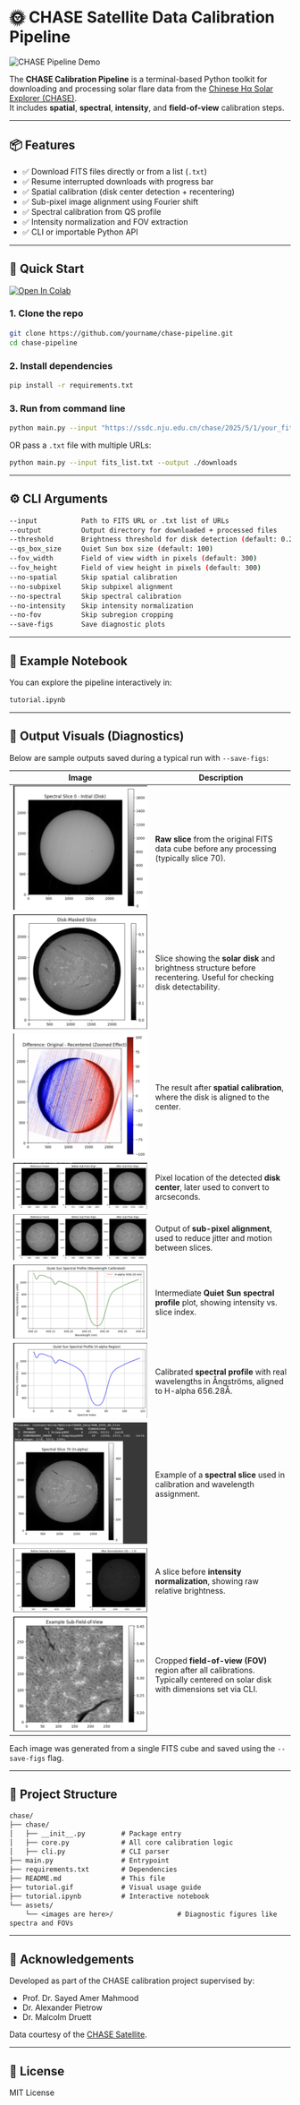 # 🌞 CHASE Satellite Data Calibration Pipeline

![CHASE Pipeline Demo](./assets/tutorial.gif)

The **CHASE Calibration Pipeline** is a terminal-based Python toolkit for downloading and processing solar flare data from the [Chinese Hα Solar Explorer (CHASE)](https://ssdc.nju.edu.cn/chase/).  
It includes **spatial**, **spectral**, **intensity**, and **field-of-view** calibration steps.

---

## 📦 Features

- ✅ Download FITS files directly or from a list (`.txt`)  
- ✅ Resume interrupted downloads with progress bar  
- ✅ Spatial calibration (disk center detection + recentering)  
- ✅ Sub-pixel image alignment using Fourier shift  
- ✅ Spectral calibration from QS profile  
- ✅ Intensity normalization and FOV extraction  
- ✅ CLI or importable Python API

---

## 🚀 Quick Start
[![Open In Colab](https://colab.research.google.com/assets/colab-badge.svg)](https://colab.research.google.com/drive/1XSw8wow6hUDY-z8HOUtTTFK_kNtv7uj2?usp=sharing)

### 1. Clone the repo
```bash
git clone https://github.com/yourname/chase-pipeline.git
cd chase-pipeline
````

### 2. Install dependencies

```bash
pip install -r requirements.txt
```

### 3. Run from command line

```bash
python main.py --input "https://ssdc.nju.edu.cn/chase/2025/5/1/your_fits_file.fits?...sig..." --output ./downloads --save-figs
```

OR pass a `.txt` file with multiple URLs:

```bash
python main.py --input fits_list.txt --output ./downloads
```

---

## ⚙️ CLI Arguments

```bash
--input           Path to FITS URL or .txt list of URLs  
--output          Output directory for downloaded + processed files  
--threshold       Brightness threshold for disk detection (default: 0.2)  
--qs_box_size     Quiet Sun box size (default: 100)  
--fov_width       Field of view width in pixels (default: 300)  
--fov_height      Field of view height in pixels (default: 300)  
--no-spatial      Skip spatial calibration  
--no-subpixel     Skip subpixel alignment  
--no-spectral     Skip spectral calibration  
--no-intensity    Skip intensity normalization  
--no-fov          Skip subregion cropping  
--save-figs       Save diagnostic plots  
```

---

## 🧪 Example Notebook

You can explore the pipeline interactively in:

```bash
tutorial.ipynb
```

---

## 📸 Output Visuals (Diagnostics)

Below are sample outputs saved during a typical run with `--save-figs`:

| Image                                      | Description                                                                                                                  |
| ------------------------------------------ | ---------------------------------------------------------------------------------------------------------------------------- |
| ![](./assets/initial_before_slice.png) | **Raw slice** from the original FITS data cube before any processing (typically slice 70).                                   |
| ![](./assets/disk_slice.png)           | Slice showing the **solar disk** and brightness structure before recentering. Useful for checking disk detectability.        |
| ![](./assets/recentered.png)           | The result after **spatial calibration**, where the disk is aligned to the center.                                           |
| ![](./assets/pixel.png)                | Pixel location of the detected **disk center**, later used to convert to arcseconds.                                         |
| ![](./assets/subpixel.png)             | Output of **sub-pixel alignment**, used to reduce jitter and motion between slices.                                          |
| ![](./assets/spectral_profi.png)       | Intermediate **Quiet Sun spectral profile** plot, showing intensity vs. slice index.                                         |
| ![](./assets/spectral_profile.png)     | Calibrated **spectral profile** with real wavelengths in Ångströms, aligned to H-alpha 656.28Å.                              |
| ![](./assets/spectral_slice.png)       | Example of a **spectral slice** used in calibration and wavelength assignment.                                               |
| ![](./assets/before_normal.png)        | A slice before **intensity normalization**, showing raw relative brightness.                                                 |
| ![](./assets/sub-fov.png)              | Cropped **field-of-view (FOV)** region after all calibrations. Typically centered on solar disk with dimensions set via CLI. |

Each image was generated from a single FITS cube and saved using the `--save-figs` flag.

---

## 📁 Project Structure

```
chase/
├── chase/
│   ├── __init__.py         # Package entry
│   ├── core.py             # All core calibration logic
│   ├── cli.py              # CLI parser
├── main.py                 # Entrypoint
├── requirements.txt        # Dependencies
├── README.md               # This file
├── tutorial.gif            # Visual usage guide
├── tutorial.ipynb          # Interactive notebook
└── assets/
    └── <images are here>/                # Diagnostic figures like spectra and FOVs
```

---

## 🤝 Acknowledgements

Developed as part of the CHASE calibration project supervised by:

* Prof. Dr. Sayed Amer Mahmood
* Dr. Alexander Pietrow
* Dr. Malcolm Druett

Data courtesy of the [CHASE Satellite](https://ssdc.nju.edu.cn/chase/).

---

## 📜 License

MIT License

